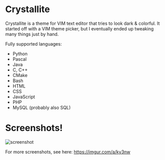 # Crystallite

Crystallite is a theme for VIM text editor that tries to look dark & colorful.
It started off with a VIM theme picker, but I eventually ended up tweaking
many things just by hand.

Fully supported languages:
+ Python
+ Pascal
+ Java
+ C, C++
+ CMake
+ Bash
+ HTML
+ CSS
+ JavaScript
+ PHP
+ MySQL (probably also SQL)

# Screenshots!

![screenshot](http://imgur.com/25ZLVVO "screenshot")

For more screenshots, see here: https://imgur.com/a/ky3nw
